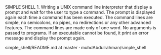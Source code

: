 SIMPLE SHELL
1.
WritIng a UNIX command line interpreter that display a prompt and wait for the user to type a command. The prompt is displayed again each time a command has been executed. The command lines are simple, no semicolons, no pipes, no redirections or any other advanced features. The command lines are made only of one word. No arguments is passed to programs. If an executable cannot be found, it print an error message and display the prompt again.

simple_shell/README.md at master · muhdAbdulrahman/simple_shell